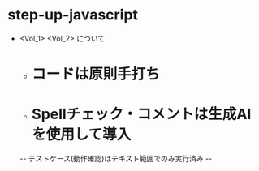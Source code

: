 # step-up-javascript
* <Vol_1> <Vol_2> について
    * # コードは原則手打ち
    * # Spellチェック・コメントは生成AIを使用して導入
     -- テストケース(動作確認)はテキスト範囲でのみ実行済み --
